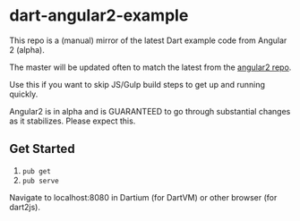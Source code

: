 # dart-angular2-example

This repo is a (manual) mirror of the latest Dart example code from Angular 2 (alpha).

The master will be updated often to match the latest from the [angular2 repo](https://github.com/angular/angular).

Use this if you want to skip JS/Gulp build steps to get up and running quickly.

Angular2 is in alpha and is GUARANTEED to go through substantial changes as it stabilizes. Please expect this.

## Get Started

1. `pub get`
2. `pub serve`

Navigate to localhost:8080 in Dartium (for DartVM) or other browser (for dart2js).
